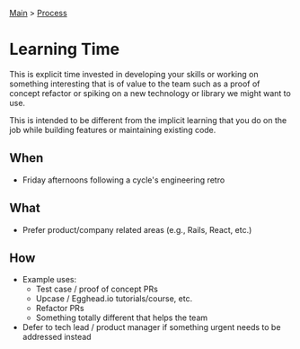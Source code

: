 [Main](../README.md) >
[Process](./README.md)

# Learning Time

This is explicit time invested in developing your skills or working on something
interesting that is of value to the team such as a proof of concept refactor or
spiking on a new technology or library we might want to use.

This is intended to be different from the implicit learning that you do on the
job while building features or maintaining existing code.

## When

- Friday afternoons following a cycle's engineering retro

## What
- Prefer product/company related areas (e.g., Rails, React, etc.)

## How
- Example uses:
    - Test case / proof of concept PRs
    - Upcase / Egghead.io tutorials/course, etc.
    - Refactor PRs
    - Something totally different that helps the team
- Defer to tech lead / product manager if something urgent needs to be addressed
  instead
